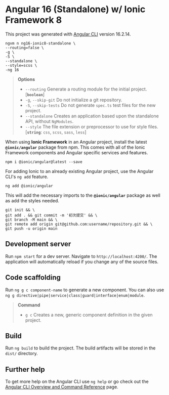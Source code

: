 # Angular 16 (Standalone) w/ Ionic Framework 8

This project was generated with [Angular CLI](https://github.com/angular/angular-cli) version 16.2.14.

```shell
ngvm n ng16-ionic8-standalone \
--routing=false \
-g \
-S \
--standalone \
--style=scss \
-ng 16
```

> **Options**
> - `--routing` Generate a routing module for the initial project. [**`boolean`**]
> - `-g`, `--skip-git` Do not initialize a git repository.
> - `-S`, `--skip-tests` Do not generate `spec.ts` test files for the new project.
> - `--standalone` Creates an application based upon the standalone API, without `NgModules`.
> - `--style` The file extension or preprocessor to use for style files. [**`string`**: `css`, `scss`, `sass`, `less`]

When using **Ionic Framework** in an Angular project, install the latest **`@ionic/angular`** package from npm. This comes with all of the Ionic Framework components and Angular specific services and features.

```shell
npm i @ionic/angular@latest --save
```

For adding Ionic to an already existing Angular project, use the Angular CLI's `ng add` feature.

```shell
ng add @ionic/angular
```

This will add the necessary imports to the **`@ionic/angular`** package as well as add the styles needed.

```shell
git init && \
git add . && git commit -m '初次提交' && \
git branch -M main && \
git remote add origin git@github.com:username/repository.git && \
git push -u origin main
```

## Development server

Run `npm start` for a dev server. Navigate to `http://localhost:4200/`. The application will automatically reload if you change any of the source files.

## Code scaffolding

Run `ng g c component-name` to generate a new component. You can also use `ng g directive|pipe|service|class|guard|interface|enum|module`.

> **Command**
> - `g c` Creates a new, generic component definition in the given project.

## Build

Run `ng build` to build the project. The build artifacts will be stored in the `dist/` directory.

## Further help

To get more help on the Angular CLI use `ng help` or go check out the [Angular CLI Overview and Command Reference](https://angular.io/cli) page.
